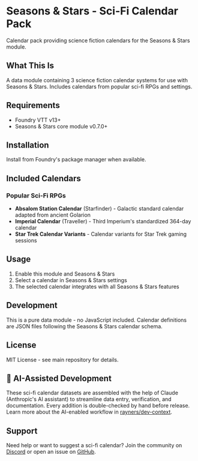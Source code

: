 # Seasons & Stars - Sci-Fi Calendar Pack

Calendar pack providing science fiction calendars for the Seasons & Stars module.

## What This Is

A data module containing 3 science fiction calendar systems for use with Seasons & Stars. Includes calendars from popular sci-fi RPGs and settings.

## Requirements

- Foundry VTT v13+
- Seasons & Stars core module v0.7.0+

## Installation

Install from Foundry's package manager when available.

## Included Calendars

### Popular Sci-Fi RPGs

- **Absalom Station Calendar** (Starfinder) - Galactic standard calendar adapted from ancient Golarion
- **Imperial Calendar** (Traveller) - Third Imperium's standardized 364-day calendar
- **Star Trek Calendar Variants** - Calendar variants for Star Trek gaming sessions

## Usage

1. Enable this module and Seasons & Stars
2. Select a calendar in Seasons & Stars settings
3. The selected calendar integrates with all Seasons & Stars features

## Development

This is a pure data module - no JavaScript included. Calendar definitions are JSON files following the Seasons & Stars calendar schema.

## License

MIT License - see main repository for details.

## 🤖 AI-Assisted Development

These sci-fi calendar datasets are assembled with the help of Claude (Anthropic's AI assistant) to streamline data entry, verification, and documentation. Every addition is double-checked by hand before release. Learn more about the AI-enabled workflow in [rayners/dev-context](https://github.com/rayners/dev-context).

## Support

Need help or want to suggest a sci-fi calendar? Join the community on [Discord](https://discord.gg/tqZnxAdEqE) or open an issue on [GitHub](https://github.com/rayners/fvtt-seasons-and-stars/issues).
